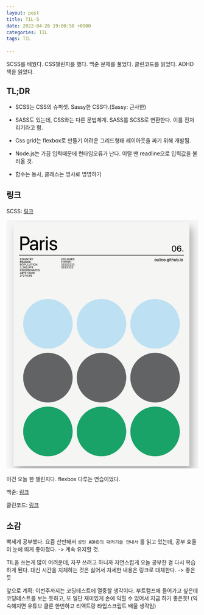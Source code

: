```yaml
---
layout: post
title: TIL-5
date: 2022-04-26 19:00:50 +0900
categories: TIL
tags: TIL  

---
```




SCSS를 배웠다. CSS챌린지를 했다. 백준 문제를 풀었다. 클린코드를 읽었다. ADHD책을 읽었다.



## TL;DR

- SCSS는 CSS의 슈퍼셋. Sassy한 CSS다.(Sassy: 근사한)

- SASS도 있는데, CSS와는 다른 문법체계. SASS를 SCSS로 변환한다. 이를 전처리기라고 함.

- Css grid는 flexbox로 만들기 어려운 그리드형태 레이아웃을 짜기 위해 개발됨.

- Node.js는 가끔 입력때문에 런타임오류가 난다. 이럴 땐 readline으로 입력값을 불러올 것.

- 함수는 동사, 클래스는 명사로 명명하기

  



## 링크

SCSS: [링크](https://oulico.github.io/notes-scss/2022/04/26/SCSS%EC%99%80-CSS,-flexbox%EC%99%80-grid.html)



 ![Screen Shot 2022-04-26 at 2.46.02 PM](/assets/img/2022-04-26-TIL-6/Screen%20Shot%202022-04-26%20at%202.46.02%20PM.png)

이건 오늘 한 챌린지다. flexbox 다루는 연습이었다.

백준: [링크](https://oulico.github.io/node.js/2022/04/26/Node.js%EB%A1%9C-%EC%BD%94%EB%94%A9%ED%85%8C%EC%8A%A4%ED%8A%B8-%ED%95%B4%EB%B3%B4%EA%B8%B0-2.html)

클린코드: [링크](https://oulico.github.io/book_%ED%81%B4%EB%A6%B0%EC%BD%94%EB%93%9C/2022/04/26/CleanCode-TIL-4.html)

## 소감

빡세게 공부했다. 요즘 산만해서 `성인 ADHD의 대처기술 안내서` 를 읽고 있는데, 공부 효율이 눈에 띄게 좋아졌다. -> 계속 유지할 것.

TIL을 쓰는게 많이 어려운데, 자꾸 쓰려고 하니까 자연스럽게 오늘 공부한 걸 다시 복습하게 된다. 대신 시간을 지체하는 것은 싫어서 자세한 내용은 링크로 대체한다. -> 좋은듯

앞으로 계획: 이번주까지는 코딩테스트에 열중할 생각이다. 부트캠프에 들어가고 싶은데 코딩테스트를 보는 듯하고, 또 일단 재미있게 손에 익힐 수 있어서 지금 하기 좋은듯! (익숙해지면 유튜브 클론 한번하고 리액트랑 타입스크립트 배울 생각임)